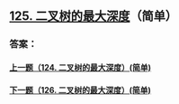 ## [125. 二叉树的最大深度](https://leetcode-cn.com/problems/merge-two-sorted-lists/)（简单）





### 答案：



#### [上一题（124. 二叉树的最大深度）(简单)](https://github.com/sdwwld/leetCode/blob/master/src/main/java/com/wld/java/leetcode/leetCode0124.md)

#### [下一题（126. 二叉树的最大深度）(简单)](https://github.com/sdwwld/leetCode/blob/master/src/main/java/com/wld/java/leetcode/leetCode0126.md)